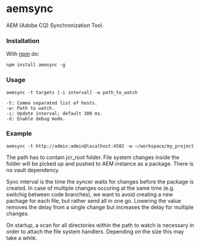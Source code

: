 aemsync
=======

AEM (Adobe CQ) Synchronization Tool.


### Installation

With [npm](http://npmjs.org) do:

```
npm install aemsync -g
```

### Usage

```
aemsync -t targets [-i interval] -w path_to_watch

-t: Comma separated list of hosts.
-w: Path to watch.
-i: Update interval; default 300 ms.
-d: Enable debug mode.
```

### Example

```
aemsync -t http://admin:admin@localhost:4502 -w ~/workspace/my_project
```

The path has to contain jcr_root folder. File system changes inside the folder will be picked up and pushed to AEM instance as a package. There is no vault dependency.

Sync interval is the time the syncer waits for changes before the package is created. In case of multiple changes occuring at the same time (e.g. switchig between code branches), we want to avoid creating a new pachage for each file, but rather send all in one go. Lowering the value removes the delay from a single change but increases the delay for multiple changes.

On startup, a scan for all directories within the path to watch is necessary in order to attach the file system handlers. Depending on the size this may take a while.